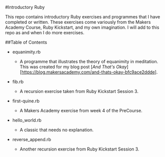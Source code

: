 #Introductory Ruby

This repo contains introductory Ruby exercises and programmes that I have
completed or written. These exercises come variously from the Makers
Academy Course, Ruby Kickstart, and my own imagination. I will add to this repo
as and when I do more exercises.

##Table of Contents
- equanimity.rb
  - A programme that illustrates the theory of equanimity in meditation. This
  was created for my blog post [*And That's Okay*][https://blog.makersacademy.com/and-thats-okay-bfc9ace2ddde].

- fib.rb
  - A recursion exercise taken from Ruby Kickstart Session 3.

- first-quine.rb
  - A Makers Academy exercise from week 4 of the PreCourse.

- hello_world.rb
  - A classic that needs no explanation.

- reverse_append.rb
  - Another recursion exercise from Ruby Kickstart Session 3.
  
